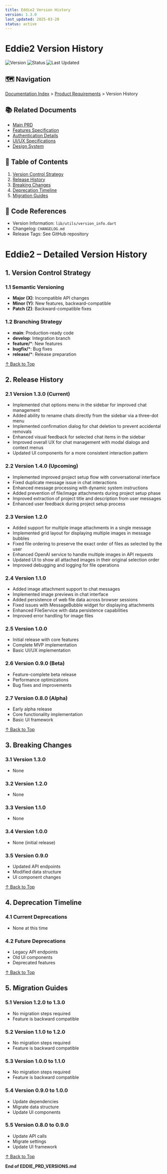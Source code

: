```yaml
---
title: Eddie2 Version History
version: 1.3.0
last_updated: 2025-03-20
status: active
---
```


# Eddie2 Version History

![Version](https://img.shields.io/badge/version-1.3.0-blue.svg)
![Status](https://img.shields.io/badge/status-active-green.svg)
![Last Updated](https://img.shields.io/badge/last%20updated-2025--03--20-lightgrey.svg)

## 🗺️ Navigation
[Documentation Index](../INDEX.md) > [Product Requirements](.) > Version History

## 📚 Related Documents
- [Main PRD](EDDIE_PRD_MAIN.md)
- [Features Specification](EDDIE_PRD_FEATURES.md)
- [Authentication Details](EDDIE_PRD_AUTH.md)
- [UI/UX Specifications](../uiux/EDDIE_UIUX_SPEC_MAIN.md)
- [Design System](../uiux/EDDIE_UIUX_DESIGN_SYSTEM.md)

## 📑 Table of Contents
1. [Version Control Strategy](#1-version-control-strategy)
2. [Release History](#2-release-history)
3. [Breaking Changes](#3-breaking-changes)
4. [Deprecation Timeline](#4-deprecation-timeline)
5. [Migration Guides](#5-migration-guides)

## 🔗 Code References
- Version Information: `lib/utils/version_info.dart`
- Changelog: `CHANGELOG.md`
- Release Tags: See GitHub repository

# Eddie2 – Detailed Version History

## 1. Version Control Strategy

### 1.1 Semantic Versioning
- **Major (X)**: Incompatible API changes
- **Minor (Y)**: New features, backward-compatible
- **Patch (Z)**: Backward-compatible fixes

### 1.2 Branching Strategy
- **main**: Production-ready code
- **develop**: Integration branch
- **feature/***: New features
- **bugfix/***: Bug fixes
- **release/***: Release preparation

[↑ Back to Top](#eddie2-version-history)

## 2. Release History

### 2.1 Version 1.3.0 (Current)
- Implemented chat options menu in the sidebar for improved chat management
- Added ability to rename chats directly from the sidebar via a three-dot menu
- Implemented confirmation dialog for chat deletion to prevent accidental removals
- Enhanced visual feedback for selected chat items in the sidebar
- Improved overall UX for chat management with modal dialogs and context menus
- Updated UI components for a more consistent interaction pattern

### 2.2 Version 1.4.0 (Upcoming)
- Implemented improved project setup flow with conversational interface
- Fixed duplicate message issue in chat interactions
- Enhanced message processing with dynamic system instructions
- Added prevention of file/image attachments during project setup phase
- Improved extraction of project title and description from user messages
- Enhanced user feedback during project setup process

### 2.3 Version 1.2.0
- Added support for multiple image attachments in a single message
- Implemented grid layout for displaying multiple images in message bubbles
- Fixed file ordering to preserve the exact order of files as selected by the user
- Enhanced OpenAI service to handle multiple images in API requests
- Updated UI to show all attached images in their original selection order
- Improved debugging and logging for file operations

### 2.4 Version 1.1.0
- Added image attachment support to chat messages
- Implemented image previews in chat interface
- Added persistence of web file data across browser sessions
- Fixed issues with MessageBubble widget for displaying attachments
- Enhanced FileService with data persistence capabilities
- Improved error handling for image files

### 2.5 Version 1.0.0
- Initial release with core features
- Complete MVP implementation
- Basic UI/UX implementation

### 2.6 Version 0.9.0 (Beta)
- Feature-complete beta release
- Performance optimizations
- Bug fixes and improvements

### 2.7 Version 0.8.0 (Alpha)
- Early alpha release
- Core functionality implementation
- Basic UI framework

[↑ Back to Top](#eddie2-version-history)

## 3. Breaking Changes

### 3.1 Version 1.3.0
- None

### 3.2 Version 1.2.0
- None

### 3.3 Version 1.1.0
- None

### 3.4 Version 1.0.0
- None (initial release)

### 3.5 Version 0.9.0
- Updated API endpoints
- Modified data structure
- UI component changes

[↑ Back to Top](#eddie2-version-history)

## 4. Deprecation Timeline

### 4.1 Current Deprecations
- None at this time

### 4.2 Future Deprecations
- Legacy API endpoints
- Old UI components
- Deprecated features

[↑ Back to Top](#eddie2-version-history)

## 5. Migration Guides

### 5.1 Version 1.2.0 to 1.3.0
- No migration steps required
- Feature is backward compatible

### 5.2 Version 1.1.0 to 1.2.0
- No migration steps required
- Feature is backward compatible

### 5.3 Version 1.0.0 to 1.1.0
- No migration steps required
- Feature is backward compatible

### 5.4 Version 0.9.0 to 1.0.0
- Update dependencies
- Migrate data structure
- Update UI components

### 5.5 Version 0.8.0 to 0.9.0
- Update API calls
- Migrate settings
- Update UI framework

[↑ Back to Top](#eddie2-version-history)

**End of EDDIE_PRD_VERSIONS.md**

